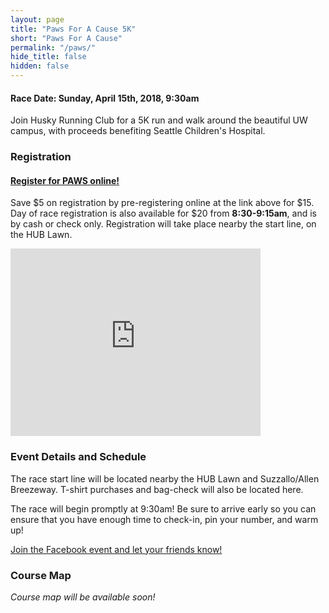 ```yaml
---
layout: page
title: "Paws For A Cause 5K"
short: "Paws For A Cause"
permalink: "/paws/"
hide_title: false
hidden: false
---
```



<!-- <img src="{{ site.baseurl }}/assets/paws.png" style="width: 300px; margin-left: auto; margin-right: auto;"> -->

#### **Race Date: Sunday, April 15th, 2018, 9:30am**

Join Husky Running Club for a 5K run and walk around the beautiful UW campus, with proceeds benefiting Seattle Children's Hospital.

### Registration

#### [Register for PAWS online!](https://www.eventbrite.com/e/paws-for-a-cause-2018-tickets-44500942517)

Save $5 on registration by pre-registering online at the link above for $15. Day of race registration is also available for $20 from **8:30-9:15am**, and is by cash or check only. Registration will take place nearby the start line, on the HUB Lawn.

<iframe src="https://www.google.com/maps/embed?pb=!1m18!1m12!1m3!1d2687.4617661760153!2d-122.30831863425557!3d47.65602522918791!2m3!1f0!2f0!3f0!3m2!1i1024!2i768!4f13.1!3m3!1m2!1s0x5490148d695b391f%3A0xb021e2e4b225450e!2sHUB+Yard%2C+Seattle%2C+WA+98105!5e0!3m2!1sen!2sus!4v1521943625073" width="400" height="300" frameborder="0" style="border:0" allowfullscreen></iframe><br>

### Event Details and Schedule

The race start line will be located nearby the HUB Lawn and Suzzallo/Allen Breezeway. T-shirt purchases and bag-check will also be located here.

The race will begin promptly at 9:30am! Be sure to arrive early so you can ensure that you have enough time to check-in, pin your number, and warm up!

[Join the Facebook event and let your friends know!](https://www.facebook.com/events/164218301058028/)

### Course Map

_Course map will be available soon!_
